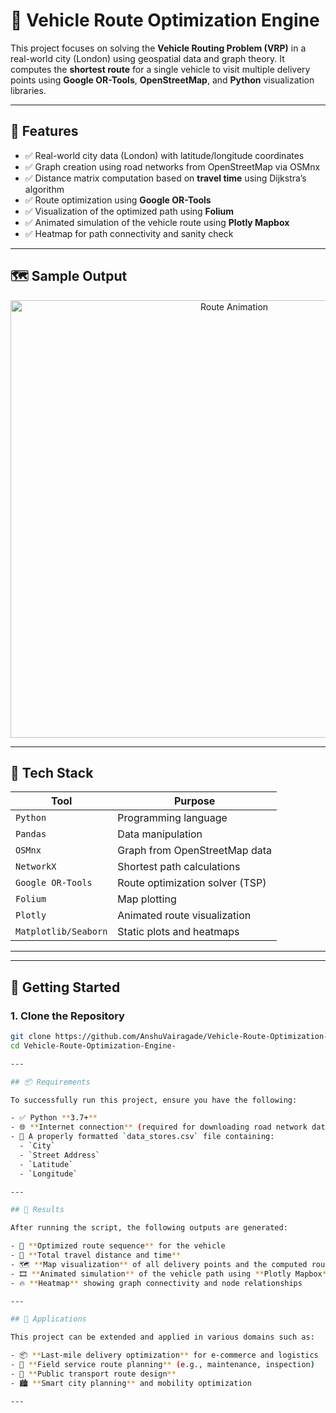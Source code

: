 # 🚗 Vehicle Route Optimization Engine

This project focuses on solving the **Vehicle Routing Problem (VRP)** in a real-world city (London) using geospatial data and graph theory. It computes the **shortest route** for a single vehicle to visit multiple delivery points using **Google OR-Tools**, **OpenStreetMap**, and **Python** visualization libraries.

---

## 📌 Features

- ✅ Real-world city data (London) with latitude/longitude coordinates  
- ✅ Graph creation using road networks from OpenStreetMap via OSMnx  
- ✅ Distance matrix computation based on **travel time** using Dijkstra’s algorithm  
- ✅ Route optimization using **Google OR-Tools**  
- ✅ Visualization of the optimized path using **Folium**  
- ✅ Animated simulation of the vehicle route using **Plotly Mapbox**  
- ✅ Heatmap for path connectivity and sanity check  

---

## 🗺️ Sample Output

<p align="center">
  <img src="https://user-images.githubusercontent.com/your-animation-link.gif" alt="Route Animation" width="700"/>
</p>

---

## 🔧 Tech Stack

| Tool            | Purpose                          |
|-----------------|----------------------------------|
| `Python`        | Programming language             |
| `Pandas`        | Data manipulation                |
| `OSMnx`         | Graph from OpenStreetMap data    |
| `NetworkX`      | Shortest path calculations       |
| `Google OR-Tools` | Route optimization solver (TSP) |
| `Folium`        | Map plotting                     |
| `Plotly`        | Animated route visualization     |
| `Matplotlib/Seaborn` | Static plots and heatmaps   |

---


---

## 🚀 Getting Started

### 1. Clone the Repository
```bash
git clone https://github.com/AnshuVairagade/Vehicle-Route-Optimization-Engine-.git
cd Vehicle-Route-Optimization-Engine-

---

## 📦 Requirements

To successfully run this project, ensure you have the following:

- ✅ Python **3.7+**
- 🌐 **Internet connection** (required for downloading road network data via OSMnx)
- 📄 A properly formatted `data_stores.csv` file containing:
  - `City`
  - `Street Address`
  - `Latitude`
  - `Longitude`

---

## 🧪 Results

After running the script, the following outputs are generated:

- 🚗 **Optimized route sequence** for the vehicle
- 📏 **Total travel distance and time**
- 🗺️ **Map visualization** of all delivery points and the computed route using **Folium**
- 🎞️ **Animated simulation** of the vehicle path using **Plotly Mapbox**
- 🔥 **Heatmap** showing graph connectivity and node relationships

---

## 🎯 Applications

This project can be extended and applied in various domains such as:

- 📦 **Last-mile delivery optimization** for e-commerce and logistics
- 🔧 **Field service route planning** (e.g., maintenance, inspection)
- 🚌 **Public transport route design**
- 🏙️ **Smart city planning** and mobility optimization

---


